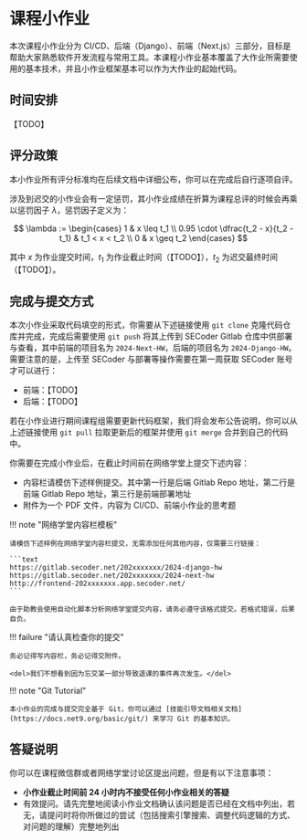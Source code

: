 # 课程小作业

本次课程小作业分为 CI/CD、后端（Django）、前端（Next.js）三部分，目标是帮助大家熟悉软件开发流程与常用工具。本课程小作业基本覆盖了大作业所需要使用的基本技术，并且小作业框架基本可以作为大作业的起始代码。

## 时间安排

【TODO】

<!--
## 时间安排

小作业截止日期为第四周周五（2023.10.13）晚 23:59。

SECoder 账号等预计将于第二周到第三周择时下发，具体下发方式与时间见后续通知。

小作业的所有迟交与成绩复议均不得晚于第五周周三（2023.10.18）晚 23:59，在此之后 SECoder 上所有涉及到小作业的资源将会被释放以服务大作业。

在本学期第一、二、四周（第三周为国庆假期）周一课堂上，将各安排一课时时间简单讲解本次小作业涉及到的知识点。讲解顺序为后端、前端、CI/CD，故我们推荐按照下述顺序完成本次小作业：

- 阅读小作业需求和 API 文档，学习相关知识
- 本地完成小作业后端
- 本地完成小作业前端
- 完成 CI/CD 小作业，测试前后端部署与通信

不过你可以按照任何顺序完成作业，我们只会按照文档中所述方式检查并评分。
-->

## 评分政策

本小作业所有评分标准均在后续文档中详细公布，你可以在完成后自行逐项自评。

涉及到迟交的小作业会有一定惩罚，其小作业成绩在折算为课程总评的时候会再乘以惩罚因子 $\lambda$，惩罚因子定义为：

$$
\lambda := \begin{cases}
1 & x \leq t_1 \\
0.95 \cdot \dfrac{t_2 - x}{t_2 - t_1} & t_1 < x < t_2 \\
0 & x \geq t_2
\end{cases}
$$

其中 $x$ 为作业提交时间，$t_1$ 为作业截止时间（【TODO】），$t_2$ 为迟交最终时间（【TODO】）。

## 完成与提交方式

本次小作业采取代码填空的形式，你需要从下述链接使用 `git clone` 克隆代码仓库并完成，完成后需要使用 `git push` 将其上传到 SECoder Gitlab 仓库中供部署与查看，其中前端的项目名为 `2024-Next-HW`，后端的项目名为 `2024-Django-HW`。需要注意的是，上传至 SECoder 与部署等操作需要在第一周获取 SECoder 账号才可以进行：

- 前端：【TODO】
- 后端：【TODO】

若在小作业进行期间课程组需要更新代码框架，我们将会发布公告说明，你可以从上述链接使用 `git pull` 拉取更新后的框架并使用 `git merge` 合并到自己的代码中。

你需要在完成小作业后，在截止时间前在网络学堂上提交下述内容：

- 内容栏请模仿下述样例提交。其中第一行是后端 Gitlab Repo 地址，第二行是前端 Gitlab Repo 地址，第三行是前端部署地址
- 附件为一个 PDF 文件，内容为 CI/CD、前端小作业的思考题

!!! note "网络学堂内容栏模板"

    请模仿下述样例在网络学堂内容栏提交，无需添加任何其他内容，仅需要三行链接：

    ```text
    https://gitlab.secoder.net/202xxxxxxx/2024-django-hw
    https://gitlab.secoder.net/202xxxxxxx/2024-next-hw
    http://frontend-202xxxxxxx.app.secoder.net/
    ```

    由于助教会使用自动化脚本分析网络学堂提交内容，请务必遵守该格式提交。若格式错误，后果自负。

!!! failure "请认真检查你的提交"

    务必记得写内容栏，务必记得交附件。

    <del>我们不想看到因为忘交某一部分导致退课的事件再次发生。</del>

!!! note "Git Tutorial"

    本小作业的完成与提交完全基于 Git，你可以通过 [技能引导文档相关文档](https://docs.net9.org/basic/git/) 来学习 Git 的基本知识。

## 答疑说明

你可以在课程微信群或者网络学堂讨论区提出问题，但是有以下注意事项：

- **小作业截止时间前 24 小时内不接受任何小作业相关的答疑**
- 有效提问。请先完整地阅读小作业文档确认该问题是否已经在文档中列出，若无，请提问时将你所做过的尝试（包括搜索引擎搜索、调整代码逻辑的方式、对问题的理解）完整地列出